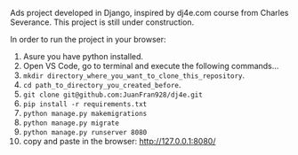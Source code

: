 Ads project developed in Django, inspired by dj4e.com course from Charles Severance.
This project is still under construction.

In order to run the project in your browser:

1) Asure you have python installed.
2) Open VS Code, go to terminal and execute the following commands...
3) ```mkdir directory_where_you_want_to_clone_this_repository```.
4) ```cd path_to_directory_you_created_before```.
5) ```git clone git@github.com:JuanFran928/dj4e.git```
6) ```pip install -r requirements.txt``` 
7) ```python manage.py makemigrations```
8) ```python manage.py migrate```
9) ```python manage.py runserver 8080```
10) copy and paste in the browser: http://127.0.0.1:8080/
